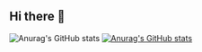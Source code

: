 ## Hi there 👋
![Anurag's GitHub stats](https://github-readme-stats.vercel.app/api?username=kimyurie&theme=radical&show_icons=true)
[![Anurag's GitHub stats](https://github-readme-stats.vercel.app/api?username=kimyurie)](https://github.com/anuraghazra/github-readme-stats)

<!--
**kimyurie/kimyurie** is a ✨ _special_ ✨ repository because its `README.md` (this file) appears on your GitHub profile.

Here are some ideas to get you started:

- 🔭 I’m currently working on ...
- 🌱 I’m currently learning ...
- 👯 I’m looking to collaborate on ...
- 🤔 I’m looking for help with ...
- 💬 Ask me about ...
- 📫 How to reach me: ...
- 😄 Pronouns: ...
- ⚡ Fun fact: ...
-->
